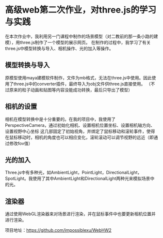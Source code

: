 # 高级web第二次作业，对three.js的学习与实践 #

在本次作业中，我利用另一门课程中制作的场景模型（对二教前的那一条小路的建模），用three.js制作了一个模型的展示网页。
在制作的过程中，我学习了有关three.js中模型转换与导入、相机操作、光的加入等操作。


## 模型转换与导入 ##

原模型使用maya建模软件制作，文件为mb格式，无法在three.js中使用。因此使用了three.js中的converter插件，最终导入为obj文件供three.js直接使用。
（不过原来的粒子动画和贴图等内容没能成功转换，最后只导出了模型）

## 相机的设置 ##

相机在模型转换中是十分重要的。在我的项目中，我使用了PerspectiveCamera，通过初始化相机、设置相机位置坐标、设置相机轴方向、设置视野中心坐标
这几部固定了初始视角，并绑定了鼠标移动和滚轮事件，使得在鼠标移动时，相机的角度也可以相应变化，滚轮滚动可以调节视野的远近（即通过修改fov值）

## 光的加入 ##

Three.js中有多种光，如AmbientLight，PointLight，DirectionalLight，SpotLight。我使用了其中AmbientLight和DirectionalLight两种光来模拟场景中的光。

## 渲染器 ##

通过使用WebGL渲染器来对场景进行渲染，并在鼠标事件中也要更新相机位置并进行渲染。


项目地址：https://github.com/impossiblexu/WebHW2
